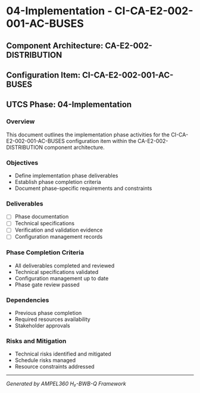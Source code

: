 # 04-Implementation - CI-CA-E2-002-001-AC-BUSES

## Component Architecture: CA-E2-002-DISTRIBUTION
## Configuration Item: CI-CA-E2-002-001-AC-BUSES
## UTCS Phase: 04-Implementation

### Overview
This document outlines the implementation phase activities for the CI-CA-E2-002-001-AC-BUSES configuration item within the CA-E2-002-DISTRIBUTION component architecture.

### Objectives
- Define implementation phase deliverables
- Establish phase completion criteria
- Document phase-specific requirements and constraints

### Deliverables
- [ ] Phase documentation
- [ ] Technical specifications
- [ ] Verification and validation evidence
- [ ] Configuration management records

### Phase Completion Criteria
- All deliverables completed and reviewed
- Technical specifications validated
- Configuration management up to date
- Phase gate review passed

### Dependencies
- Previous phase completion
- Required resources availability
- Stakeholder approvals

### Risks and Mitigation
- Technical risks identified and mitigated
- Schedule risks managed
- Resource constraints addressed

---
*Generated by AMPEL360 H₂-BWB-Q Framework*
